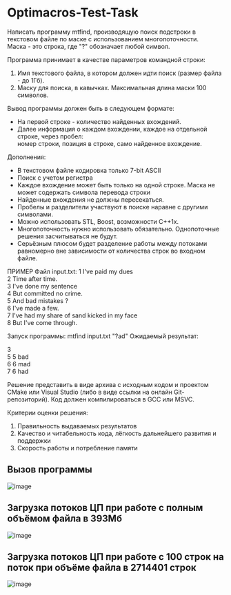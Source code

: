 # Optimacros-Test-Task

<p>
Написать программу mtfind, производящую поиск подстроки в текстовом файле по маске с использованием многопоточности. <br>
Маска - это строка, где "?" обозначает любой символ.

Программа принимает в качестве параметров командной строки:
1) Имя текстового файла, в котором должен идти поиск (размер файла - до 1Гб). <br>
2) Маску для поиска, в кавычках. Максимальная длина маски 100 символов. <br>

Вывод программы должен быть в следующем формате:
- На первой строке - количество найденных вхождений. <br>
- Далее информация о каждом вхождении, каждое на отдельной строке, через пробел: <br>
номер строки, позиция в строке, само найденное вхождение.

Дополнения:
- В текстовом файле кодировка только 7-bit ASCII
- Поиск с учетом регистра
- Каждое вхождение может быть только на одной строке. Маска не может содержать символа перевода строки
- Найденные вхождения не должны пересекаться.
- Пробелы и разделители участвуют в поиске наравне с другими символами.
- Можно использовать STL, Boost, возможности С++1x.
- Многопоточность нужно использовать обязательно. Однопоточные решения засчитываться не будут.
- Серьёзным плюсом будет разделение работы между потоками равномерно вне зависимости от количества строк во входном файле.

ПРИМЕР
Файл input.txt:
1 I've paid my dues <br>
2 Time after time. <br>
3 I've done my sentence <br>
4 But committed no crime. <br>
5 And bad mistakes ? <br>
6 I've made a few. <br>
7 I've had my share of sand kicked in my face <br>
8 But I've come through. <br>

Запуск программы: mtfind input.txt "?ad"
Ожидаемый результат:

3 <br>
5 5 bad <br>
6 6 mad <br>
7 6 had <br>

Решение представить в виде архива с исходным кодом и проектом CMake или Visual Studio (либо в виде ссылки на онлайн Git-репозиторий).
Код должен компилироваться в GCC или MSVC.

Критерии оценки решения:
1) Правильность выдаваемых результатов
2) Качество и читабельность кода, лёгкость дальнейшего развития и поддержки
3) Скорость работы и потребление памяти
</p>

<h2> Вызов программы </h2>

![image](https://user-images.githubusercontent.com/48221009/181612494-afce4e49-cd10-4ce9-af88-f7a3b5b72233.png)

<h2> Загрузка потоков ЦП при работе с полным объёмом файла в 393Мб</h2>

![image](https://user-images.githubusercontent.com/48221009/181618449-501abd8c-9a13-4d1e-8661-852b8749b576.png)

<h2> Загрузка потоков ЦП при работе с 100 строк на поток при объёме файла в 2714401 строк</h2>

![image](https://user-images.githubusercontent.com/48221009/182021515-3753c650-d865-47bd-81bb-7b892ddb0286.png)


